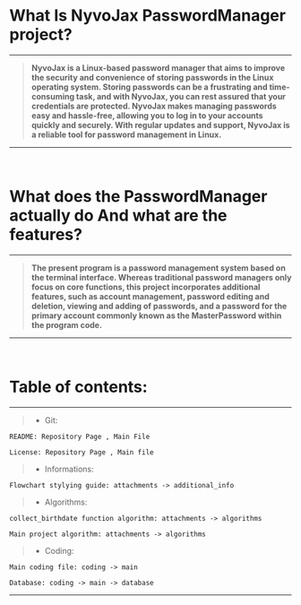 # What Is NyvoJax PasswordManager project?
---
> **NyvoJax is a Linux-based password manager that aims to improve the security and convenience of storing passwords in the Linux operating system. Storing passwords can be a frustrating and time-consuming task,  and with NyvoJax, you can rest assured that your credentials are protected. NyvoJax makes managing passwords easy and hassle-free, allowing you to log in to your accounts quickly and securely. With regular
>  updates and support, NyvoJax is a reliable tool for password management in Linux.**
---
<br>


# What does the PasswordManager actually do And what are the features? 
---
> **The present program is a password management system based on the terminal interface. Whereas traditional password managers only focus on core functions, this project incorporates additional features, such
> as account management, password editing and deletion, viewing and adding of passwords, and a password for the primary account commonly known as the MasterPassword within the program code.**
---
<br>


# Table of contents: 
---
> - Git:

    README: Repository Page , Main File
    
    License: Repository Page , Main file

> - Informations:
  
    Flowchart stylying guide: attachments -> additional_info

  
> - Algorithms:

    collect_birthdate function algorithm: attachments -> algorithms
    
    Main project algorithm: attachments -> algorithms
    
> - Coding:

    Main coding file: coding -> main
    
    Database: coding -> main -> database

---
<br>
